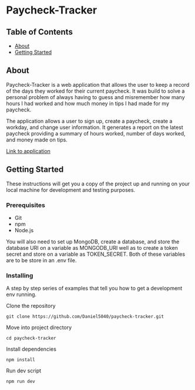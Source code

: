# Paycheck-Tracker

## Table of Contents

- [About](#about)
- [Getting Started](#getting_started)

## About <a name = "about"></a>

Paycheck-Tracker is a web application that allows the user to keep a record of the days they worked for their current paycheck. It was build to solve a personal problem of always having to guess and misremember how many hours I had worked and how much money in tips I had made for my paycheck.

The application allows a user to sign up, create a paycheck, create a workday, and change user information. It generates a report on the latest paycheck providing a summary of hours worked, number of days worked, and money made on tips.

[Link to application](https://paycheck-tracker.herokuapp.com)

## Getting Started <a name = "getting_started"></a>

These instructions will get you a copy of the project up and running on your local machine for development and testing purposes.

### Prerequisites

- Git
- npm
- Node.js

You will also need to set up MongoDB, create a database, and store the database URI on a variable as MONGODB_URI well as to create a token secret and store on a variable as TOKEN_SECRET. Both of these variables are to be store in an .env file.

### Installing

A step by step series of examples that tell you how to get a development env running.

Clone the repository

```
git clone https://github.com/Daniel5040/paycheck-tracker.git
```

Move into project directory

```
cd paycheck-tracker
```

Install dependencies

```
npm install
```

Run dev script

```
npm run dev
```
